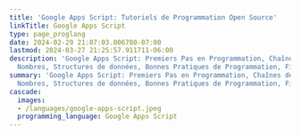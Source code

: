 ```yaml
---
title: 'Google Apps Script: Tutoriels de Programmation Open Source'
linkTitle: Google Apps Script
type: page_proglang
date: 2024-02-29 21:07:03.006780-07:00
lastmod: 2024-03-27 21:25:57.911711-06:00
description: 'Google Apps Script: Premiers Pas en Programmation, Chaînes de caractères,
  Nombres, Structures de données, Bonnes Pratiques de Programmation, Fichiers et…'
summary: 'Google Apps Script: Premiers Pas en Programmation, Chaînes de caractères,
  Nombres, Structures de données, Bonnes Pratiques de Programmation, Fichiers et…'
cascade:
  images:
  - /languages/google-apps-script.jpeg
  programming_language: Google Apps Script
---
```

